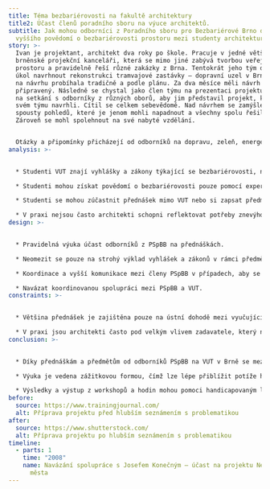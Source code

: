 ```yaml
---
title: Téma bezbariérovosti na fakultě architektury
title2: Účast členů poradního sboru na výuce architektů.
subtitle: Jak mohou odborníci z Poradního sboru pro Bezbariérové Brno docílit
  vyššího povědomí o bezbariérovosti prostoru mezi studenty architektury v Brně?
story: >-
  Ivan je projektant, architekt dva roky po škole. Pracuje v jedné větší
  brněnské projekční kanceláři, která se mimo jiné zabývá tvorbou veřejného
  prostoru a pravidelně řeší různé zakázky z Brna. Tentokrát jeho tým dostal za
  úkol navrhnout rekonstrukci tramvajové zastávky – dopravní uzel v Brně. Práce
  na návrhu probíhala tradičně a podle plánu. Za dva měsíce měli návrh
  připravený. Následně se chystal jako člen týmu na prezentaci projektu. Přišel
  na setkání s odborníky z různých oborů, aby jim představil projekt, který ve
  svém týmu navrhli. Cítil se celkem sebevědomě. Nad návrhem se zamýšleli ze
  spousty pohledů, které je jenom mohli napadnout a všechny spolu řešili v týmu.
  Zároveň se mohl spolehnout na své nabyté vzdělání.  


  Otázky a připomínky přicházejí od odborníků na dopravu, zeleň, energetické sítě a na všechny dokáže odpovědět a reagovat, tak aby uspokojil požadavky jednotlivých expertů. Náhle ale přichází dotaz na bezbariérový přístup pro uživatele vozíku a nevidomé osoby. Ivan najednou ztrácí půdu pod nohama a neví co má říct na bezbariérovost se zaměřil pouze snížením obrubníku a podle přítomných expertů na bezbariérovost to není dostatečné. Chybí vodící linie, sklon na přechodu je příliš strmý a itinerář je umístěn chaoticky. Celý projekt se musí předělat. Kdyby tam byl v této problematice informovanější.
analysis: >-
  

  * Studenti VUT znají vyhlášky a zákony týkající se bezbariérovosti, nicméně nemají kontakt s experty z praxe, kteří se o tyto zákony zasazují.

  * Studenti mohou získat povědomí o bezbariérovosti pouze pomocí expertů na různých přednáškách. 

  * Studenti se mohou zúčastnit přednášek mimo VUT nebo si zapsat předměty z jiných univerzit, což je administrativní zátěž.

  * V praxi nejsou často architekti schopni reflektovat potřeby znevýhodněných skupin jakou jsou například uživatelé vozíku nebo osoby s postižením zraku.
design: >-
  

  * Pravidelná výuka účast odborníků z PSpBB na přednáškách.

  * Neomezit se pouze na strohý výklad vyhlášek a zákonů v rámci předmětů, ale přejít k zážitkové výuce.

  * Koordinace a vyšší komunikace mezi členy PSpBB v případech, aby se zamezilo možným a zbytečným překryvům v náplni přednášky.

  * Navázat koordinovanou spolupráci mezi PSpBB a VUT.
constraints: >-
  

  * Většina přednášek je zajištěna pouze na ústní dohodě mezi vyučujícím a přednášejícím. Bylo by lepší mít jasně stanovený program.

  * V praxi jsou architekti často pod velkým vlivem zadavatele, který nemusí bezbariérovosti věnovat takovou pozornost.
conclusion: >-
  

  * Díky přednáškám a předmětům od odborníků PSpBB na VUT v Brně se mezi studenty potažmo absolventy architekty zvýší orientace v problematice bezbariérovosti.

  * Výuka je vedena zážitkovou formou, čímž lze lépe přiblížit potíže handicapovaných lidí při pohybu ve veřejném prostoru. 

  * Výsledky a výstup z workshopů a hodin mohou pomoci handicapovaným lidem v běžném životě.
before:
  source: https://www.trainingjournal.com/
  alt: Příprava projektu před hlubším seznámením s problematikou
after:
  source: https://www.shutterstock.com/
  alt: Příprava projektu po hlubším seznámením s problematikou
timeline:
  - parts: 1
    time: "2008"
    name: Navázání spolupráce s Josefem Konečným – účast na projektu Neviditelné
      města
---
```

